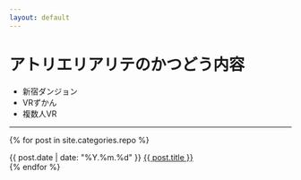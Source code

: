 ```yaml
---
layout: default
---
```


<h1>アトリエリアリテのかつどう内容</h1>

<ul>
  <li>新宿ダンジョン</li>
  <li>VRずかん</li>
  <li>複数人VR</li>
</ul>

<hr>

{% for post in site.categories.repo %}
  <div>
    {{ post.date | date: "%Y.%m.%d" }} <a href="{{ site.url }}{{ post.url }}">{{ post.title }}</a>
  </div>
{% endfor %}
